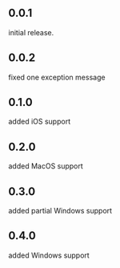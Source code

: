## 0.0.1
initial release.

## 0.0.2
fixed one exception message

## 0.1.0
added iOS support

## 0.2.0
added MacOS support

## 0.3.0
added partial Windows support

## 0.4.0
added Windows support